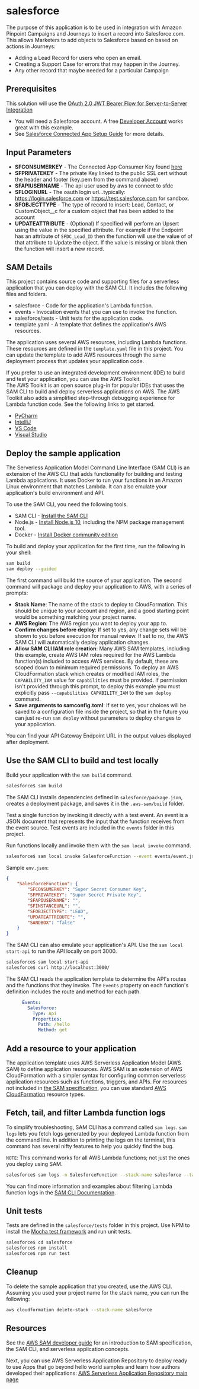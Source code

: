# salesforce
The purpose of this application is to be used in integration with Amazon Pinpoint Campaigns and Journeys to insert a record into Salesforce.com.  This allows Marketers to add objects to Salesforce based on based on actions in Journeys:
- Adding a Lead Record for users who open an email.
- Creating a Support Case for errors that may happen in the Journey.
- Any other record that maybe needed for a particular Campaign

## Prerequisites
This solution will use the [OAuth 2.0 JWT Bearer Flow for Server-to-Server Integration](https://help.salesforce.com/articleView?id=remoteaccess_oauth_jwt_flow.htm&type=5) 

- You will need a Salesforce account.  A free [Developer Account](https://developer.salesforce.com) works great with this example.
- See [Salesforce Connected App Setup Guide](sfdc_connected_app_setup.md) for more details.

## Input Parameters
- **SFCONSUMERKEY** - The Connected App Consumer Key found [here]()
- **SFPRIVATEKEY** - The private Key linked to the public SSL cert without the header and footer (key.pem from the command above)
- **SFAPIUSERNAME** - The api user used by aws to connect to sfdc
- **SFLOGINURL** - The oauth login url...typically: https://login.salesforce.com or https://test.salesforce.com for sandbox.
- **SFOBJECTTYPE** - The type of record to insert: Lead, Contact, or CustomObject__c for a custom object that has been added to the account
- **UPDATEATTRIBUTE** - (Optional) If specified will perform an Upsert using the value in the specified attribute.  For example if the Endpoint has an attribute of `SFDC_Lead_ID` then the function will use the value of of that attribute to Update the object.  If the value is missing or blank then the function will insert a new record.

## SAM Details
This project contains source code and supporting files for a serverless application that you can deploy with the SAM CLI. It includes the following files and folders.

- salesforce - Code for the application's Lambda function.
- events - Invocation events that you can use to invoke the function.
- salesforce/tests - Unit tests for the application code. 
- template.yaml - A template that defines the application's AWS resources.

The application uses several AWS resources, including Lambda functions. These resources are defined in the `template.yaml` file in this project. You can update the template to add AWS resources through the same deployment process that updates your application code.

If you prefer to use an integrated development environment (IDE) to build and test your application, you can use the AWS Toolkit.  
The AWS Toolkit is an open source plug-in for popular IDEs that uses the SAM CLI to build and deploy serverless applications on AWS. The AWS Toolkit also adds a simplified step-through debugging experience for Lambda function code. See the following links to get started.

* [PyCharm](https://docs.aws.amazon.com/toolkit-for-jetbrains/latest/userguide/welcome.html)
* [IntelliJ](https://docs.aws.amazon.com/toolkit-for-jetbrains/latest/userguide/welcome.html)
* [VS Code](https://docs.aws.amazon.com/toolkit-for-vscode/latest/userguide/welcome.html)
* [Visual Studio](https://docs.aws.amazon.com/toolkit-for-visual-studio/latest/user-guide/welcome.html)

## Deploy the sample application

The Serverless Application Model Command Line Interface (SAM CLI) is an extension of the AWS CLI that adds functionality for building and testing Lambda applications. It uses Docker to run your functions in an Amazon Linux environment that matches Lambda. It can also emulate your application's build environment and API.

To use the SAM CLI, you need the following tools.

* SAM CLI - [Install the SAM CLI](https://docs.aws.amazon.com/serverless-application-model/latest/developerguide/serverless-sam-cli-install.html)
* Node.js - [Install Node.js 10](https://nodejs.org/en/), including the NPM package management tool.
* Docker - [Install Docker community edition](https://hub.docker.com/search/?type=edition&offering=community)

To build and deploy your application for the first time, run the following in your shell:

```bash
sam build
sam deploy --guided
```

The first command will build the source of your application. The second command will package and deploy your application to AWS, with a series of prompts:

* **Stack Name**: The name of the stack to deploy to CloudFormation. This should be unique to your account and region, and a good starting point would be something matching your project name.
* **AWS Region**: The AWS region you want to deploy your app to.
* **Confirm changes before deploy**: If set to yes, any change sets will be shown to you before execution for manual review. If set to no, the AWS SAM CLI will automatically deploy application changes.
* **Allow SAM CLI IAM role creation**: Many AWS SAM templates, including this example, create AWS IAM roles required for the AWS Lambda function(s) included to access AWS services. By default, these are scoped down to minimum required permissions. To deploy an AWS CloudFormation stack which creates or modified IAM roles, the `CAPABILITY_IAM` value for `capabilities` must be provided. If permission isn't provided through this prompt, to deploy this example you must explicitly pass `--capabilities CAPABILITY_IAM` to the `sam deploy` command.
* **Save arguments to samconfig.toml**: If set to yes, your choices will be saved to a configuration file inside the project, so that in the future you can just re-run `sam deploy` without parameters to deploy changes to your application.

You can find your API Gateway Endpoint URL in the output values displayed after deployment.

## Use the SAM CLI to build and test locally

Build your application with the `sam build` command.

```bash
salesforce$ sam build
```

The SAM CLI installs dependencies defined in `salesforce/package.json`, creates a deployment package, and saves it in the `.aws-sam/build` folder.

Test a single function by invoking it directly with a test event. An event is a JSON document that represents the input that the function receives from the event source. Test events are included in the `events` folder in this project.

Run functions locally and invoke them with the `sam local invoke` command. 

```bash
salesforce$ sam local invoke SalesforceFunction --event events/event.json  --env-vars env.json
```

Sample `env.json`:
```json
{
    "SalesforceFunction": {
        "SFCONSUMERKEY": "Super Secret Consumer Key",
        "SFPRIVATEKEY": "Super Secret Private Key",
        "SFAPIUSERNAME": "",
        "SFINSTANCEURL": "",
        "SFOBJECTTYPE": "LEAD",
        "UPDATEATTRIBUTE": "",
        "SANDBOX": "false"
    }
}
```

The SAM CLI can also emulate your application's API. Use the `sam local start-api` to run the API locally on port 3000.

```bash
salesforce$ sam local start-api
salesforce$ curl http://localhost:3000/
```

The SAM CLI reads the application template to determine the API's routes and the functions that they invoke. The `Events` property on each function's definition includes the route and method for each path.

```yaml
      Events:
        Salesforce:
          Type: Api
          Properties:
            Path: /hello
            Method: get
```

## Add a resource to your application
The application template uses AWS Serverless Application Model (AWS SAM) to define application resources. AWS SAM is an extension of AWS CloudFormation with a simpler syntax for configuring common serverless application resources such as functions, triggers, and APIs. For resources not included in [the SAM specification](https://github.com/awslabs/serverless-application-model/blob/master/versions/2016-10-31.md), you can use standard [AWS CloudFormation](https://docs.aws.amazon.com/AWSCloudFormation/latest/UserGuide/aws-template-resource-type-ref.html) resource types.

## Fetch, tail, and filter Lambda function logs

To simplify troubleshooting, SAM CLI has a command called `sam logs`. `sam logs` lets you fetch logs generated by your deployed Lambda function from the command line. In addition to printing the logs on the terminal, this command has several nifty features to help you quickly find the bug.

`NOTE`: This command works for all AWS Lambda functions; not just the ones you deploy using SAM.

```bash
salesforce$ sam logs -n SalesforceFunction --stack-name salesforce --tail
```

You can find more information and examples about filtering Lambda function logs in the [SAM CLI Documentation](https://docs.aws.amazon.com/serverless-application-model/latest/developerguide/serverless-sam-cli-logging.html).

## Unit tests

Tests are defined in the `salesforce/tests` folder in this project. Use NPM to install the [Mocha test framework](https://mochajs.org/) and run unit tests.

```bash
salesforce$ cd salesforce
salesforce$ npm install
salesforce$ npm run test
```

## Cleanup

To delete the sample application that you created, use the AWS CLI. Assuming you used your project name for the stack name, you can run the following:

```bash
aws cloudformation delete-stack --stack-name salesforce
```

## Resources

See the [AWS SAM developer guide](https://docs.aws.amazon.com/serverless-application-model/latest/developerguide/what-is-sam.html) for an introduction to SAM specification, the SAM CLI, and serverless application concepts.

Next, you can use AWS Serverless Application Repository to deploy ready to use Apps that go beyond hello world samples and learn how authors developed their applications: [AWS Serverless Application Repository main page](https://aws.amazon.com/serverless/serverlessrepo/)

